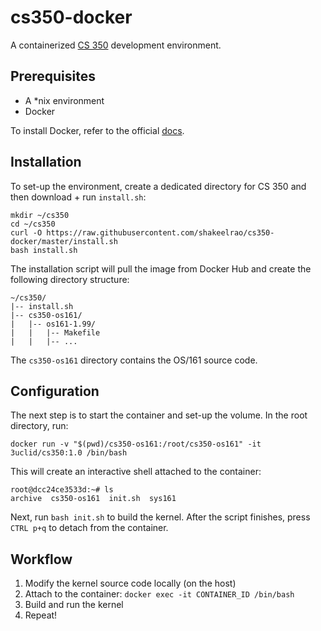 # cs350-docker
A containerized [CS 350](https://www.student.cs.uwaterloo.ca/~cs350) development environment.

## Prerequisites
* A *nix environment
* Docker 

To install Docker, refer to the official [docs](https://docs.docker.com/install/).

## Installation
To set-up the environment, create a dedicated directory for CS 350 and then download + run `install.sh`:

```
mkdir ~/cs350
cd ~/cs350
curl -O https://raw.githubusercontent.com/shakeelrao/cs350-docker/master/install.sh
bash install.sh
```

The installation script will pull the image from Docker Hub and create the following directory structure:

```
~/cs350/
|-- install.sh
|-- cs350-os161/
|   |-- os161-1.99/
|   |   |-- Makefile
|   |   |-- ...
```

The `cs350-os161` directory contains the OS/161 source code. 

## Configuration
The next step is to start the container and set-up the volume. In the root directory, run:

```
docker run -v "$(pwd)/cs350-os161:/root/cs350-os161" -it 3uclid/cs350:1.0 /bin/bash
```

This will create an interactive shell attached to the container:

```
root@dcc24ce3533d:~# ls
archive  cs350-os161  init.sh  sys161
```

Next, run `bash init.sh` to build the kernel. After the script finishes, press `CTRL p+q` to detach from the container.

## Workflow
1. Modify the kernel source code locally (on the host)
2. Attach to the container: `docker exec -it CONTAINER_ID /bin/bash`
3. Build and run the kernel
4. Repeat!

##
